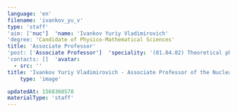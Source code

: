 ```yaml
---
language: 'en'
filename: 'ivankov_yu_v'
type: 'staff'
'aim: ['nuc']  'name: 'Ivankov Yuriy Vladimirovich'
'degree: 'Candidate of Physico-Mathematical Sciences'
title: 'Associate Professor'
'post: ['Associate Professor']  'speciality: '(01.04.02) Theoretical physics'
'contacts: []  'avatar:
  - src: ''
title: 'Ivankov Yuriy Vladimirovich - Associate Professor of the Nuclear physics Department'
    type: 'image'

updatedAt: 1568360578
materialType: 'staff'
---
```



